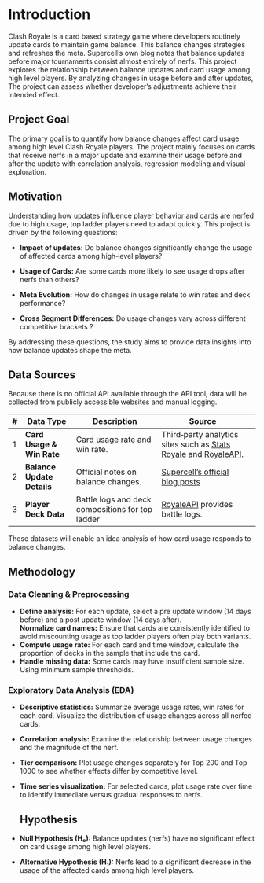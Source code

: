 # **Introduction**

Clash Royale is a card based strategy game where developers routinely update cards to maintain game balance. This balance changes strategies and refreshes the meta. Supercell’s own blog notes that balance updates before major tournaments consist almost entirely of nerfs. This project explores the relationship between balance updates and card usage among high level players. By analyzing changes in usage before and after updates, The project can assess whether developer’s adjustments achieve their intended effect.

## **Project Goal**

The primary goal is to quantify how balance changes affect card usage among high level Clash Royale players. The project mainly focuses on cards that receive nerfs in a major update and examine their usage before and after the update with correlation analysis, regression modeling and visual exploration.

## **Motivation**

Understanding how updates influence player behavior and cards are nerfed due to high usage, top ladder players need to adapt quickly. This project is driven by the following questions:

* **Impact of updates:** Do balance changes significantly change  the usage of affected cards among high‑level players?

* **Usage of Cards:** Are some cards more likely to see usage drops after nerfs than others?

* **Meta Evolution:** How do changes in usage relate to win rates and deck performance?

* **Cross Segment Differences:** Do usage changes vary across different competitive brackets ?

By addressing these questions, the study aims to provide data  insights into how balance updates shape the meta.

## **Data Sources**

Because there is no official API available through the API tool, data will be collected from publicly accessible websites and manual logging.

| \# | Data Type | Description | Source |  |
| ----- | ----- | ----- | ----- | ----- |
| 1 | **Card Usage & Win Rate** | Card usage rate and win rate. | Third‑party analytics sites such as [Stats Royale](https://statsroyale.com/) and [RoyaleAPI](https://royaleapi.com/?lang=en).  |  
| 2 | **Balance Update Details** | Official notes on balance changes. | [Supercell’s official blog posts](https://supercell.com/en/news/blog/games/)  |  
| 3 | **Player Deck Data** | Battle logs and deck compositions for top ladder  | [RoyaleAPI](https://royaleapi.com/?lang=en) provides battle logs. |  


These datasets will enable an idea analysis of how card usage responds to balance changes.

## **Methodology**

### **Data Cleaning & Preprocessing**

* **Define analysis:** For each update, select a pre update window (14 days before) and a post update window (14 days after).  
  **Normalize card names:** Ensure that cards are consistently identified to avoid miscounting usage as top ladder players often play both variants.  
* **Compute usage rate:** For each card and time window, calculate the proportion of decks in the sample that include the card.  
*  **Handle missing data:** Some cards may have insufficient sample size. Using minimum sample thresholds.

  ### **Exploratory Data Analysis (EDA)**

* **Descriptive statistics:** Summarize average usage rates, win rates for each card. Visualize the distribution of usage changes across all nerfed cards.

* **Correlation analysis:** Examine the relationship between usage changes and the magnitude of the nerf.

* **Tier comparison:** Plot usage changes separately for Top 200 and Top 1000 to see whether effects differ by competitive level.

* **Time series visualization:** For selected cards, plot usage rate over time to identify immediate versus gradual responses to nerfs.

  ## **Hypothesis**

* **Null Hypothesis (H₀):** Balance updates (nerfs) have no significant effect on card usage among high level players.

* **Alternative Hypothesis (H₁):** Nerfs lead to a significant decrease in the usage of the affected cards among high level players.


